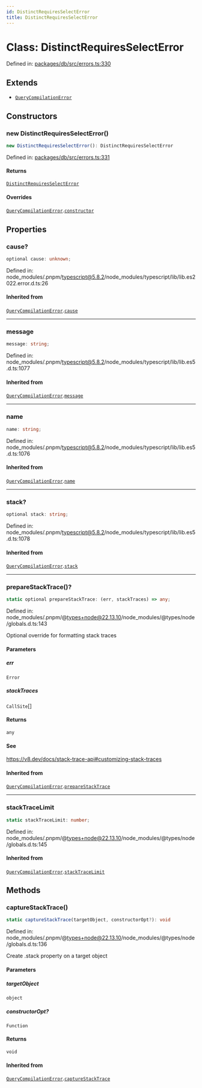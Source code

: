 ```yaml
---
id: DistinctRequiresSelectError
title: DistinctRequiresSelectError
---
```


<!-- DO NOT EDIT: this page is autogenerated from the type comments -->

# Class: DistinctRequiresSelectError

Defined in: [packages/db/src/errors.ts:330](https://github.com/TanStack/db/blob/main/packages/db/src/errors.ts#L330)

## Extends

- [`QueryCompilationError`](../querycompilationerror.md)

## Constructors

### new DistinctRequiresSelectError()

```ts
new DistinctRequiresSelectError(): DistinctRequiresSelectError
```

Defined in: [packages/db/src/errors.ts:331](https://github.com/TanStack/db/blob/main/packages/db/src/errors.ts#L331)

#### Returns

[`DistinctRequiresSelectError`](../distinctrequiresselecterror.md)

#### Overrides

[`QueryCompilationError`](../querycompilationerror.md).[`constructor`](../QueryCompilationError.md#constructors)

## Properties

### cause?

```ts
optional cause: unknown;
```

Defined in: node\_modules/.pnpm/typescript@5.8.2/node\_modules/typescript/lib/lib.es2022.error.d.ts:26

#### Inherited from

[`QueryCompilationError`](../querycompilationerror.md).[`cause`](../QueryCompilationError.md#cause)

***

### message

```ts
message: string;
```

Defined in: node\_modules/.pnpm/typescript@5.8.2/node\_modules/typescript/lib/lib.es5.d.ts:1077

#### Inherited from

[`QueryCompilationError`](../querycompilationerror.md).[`message`](../QueryCompilationError.md#message-1)

***

### name

```ts
name: string;
```

Defined in: node\_modules/.pnpm/typescript@5.8.2/node\_modules/typescript/lib/lib.es5.d.ts:1076

#### Inherited from

[`QueryCompilationError`](../querycompilationerror.md).[`name`](../QueryCompilationError.md#name)

***

### stack?

```ts
optional stack: string;
```

Defined in: node\_modules/.pnpm/typescript@5.8.2/node\_modules/typescript/lib/lib.es5.d.ts:1078

#### Inherited from

[`QueryCompilationError`](../querycompilationerror.md).[`stack`](../QueryCompilationError.md#stack)

***

### prepareStackTrace()?

```ts
static optional prepareStackTrace: (err, stackTraces) => any;
```

Defined in: node\_modules/.pnpm/@types+node@22.13.10/node\_modules/@types/node/globals.d.ts:143

Optional override for formatting stack traces

#### Parameters

##### err

`Error`

##### stackTraces

`CallSite`[]

#### Returns

`any`

#### See

https://v8.dev/docs/stack-trace-api#customizing-stack-traces

#### Inherited from

[`QueryCompilationError`](../querycompilationerror.md).[`prepareStackTrace`](../QueryCompilationError.md#preparestacktrace)

***

### stackTraceLimit

```ts
static stackTraceLimit: number;
```

Defined in: node\_modules/.pnpm/@types+node@22.13.10/node\_modules/@types/node/globals.d.ts:145

#### Inherited from

[`QueryCompilationError`](../querycompilationerror.md).[`stackTraceLimit`](../QueryCompilationError.md#stacktracelimit)

## Methods

### captureStackTrace()

```ts
static captureStackTrace(targetObject, constructorOpt?): void
```

Defined in: node\_modules/.pnpm/@types+node@22.13.10/node\_modules/@types/node/globals.d.ts:136

Create .stack property on a target object

#### Parameters

##### targetObject

`object`

##### constructorOpt?

`Function`

#### Returns

`void`

#### Inherited from

[`QueryCompilationError`](../querycompilationerror.md).[`captureStackTrace`](../QueryCompilationError.md#capturestacktrace)
